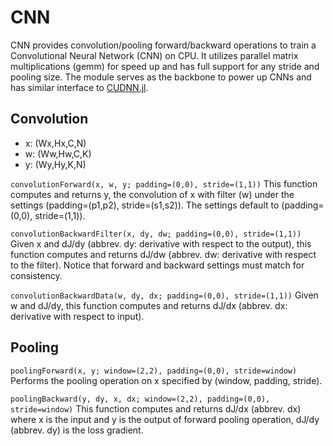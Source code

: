 # CNN
CNN provides convolution/pooling forward/backward operations to train a Convolutional Neural Network (CNN) on CPU. It utilizes parallel matrix multiplications (gemm) for speed up and has full support for any stride and pooling size. The module serves as the backbone to power up CNNs and has similar interface to [CUDNN.jl](https://github.com/JuliaGPU/CUDNN.jl).

## Convolution
* x: (Wx,Hx,C,N)
* w: (Ww,Hw,C,K)
* y: (Wy,Hy,K,N)

`convolutionForward(x, w, y; padding=(0,0), stride=(1,1))` This function computes and returns y, the convolution of x with filter (w) under the settings (padding=(p1,p2), stride=(s1,s2)). The settings default to (padding=(0,0), stride=(1,1)). 

`convolutionBackwardFilter(x, dy, dw; padding=(0,0), stride=(1,1))` Given x and dJ/dy (abbrev. dy: derivative with respect to the output), this function computes and returns dJ/dw (abbrev. dw: derivative with respect to the filter). Notice that forward and backward settings must match for consistency.

`convolutionBackwardData(w, dy, dx; padding=(0,0), stride=(1,1))` Given w and dJ/dy, this function computes and returns dJ/dx (abbrev. dx: derivative with respect to input).

## Pooling
`poolingForward(x, y; window=(2,2), padding=(0,0), stride=window)` Performs the pooling operation on x specified by (window, padding, stride).

`poolingBackward(y, dy, x, dx; window=(2,2), padding=(0,0), stride=window)` This function computes and returns dJ/dx (abbrev. dx) where x is the input and y is the output of forward pooling operation, dJ/dy (abbrev. dy) is the loss gradient.
